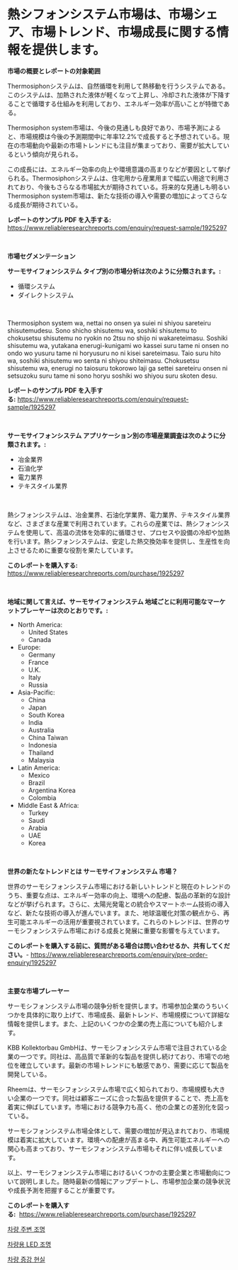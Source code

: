 <p><h1>熱シフォンシステム市場は、市場シェア、市場トレンド、市場成長に関する情報を提供します。</h1></p><p><strong>市場の概要とレポートの対象範囲</strong></p>
<p><p>Thermosiphonシステムは、自然循環を利用して熱移動を行うシステムである。このシステムは、加熱された液体が軽くなって上昇し、冷却された液体が下降することで循環する仕組みを利用しており、エネルギー効率が高いことが特徴である。</p><p>Thermosiphon system市場は、今後の見通しも良好であり、市場予測によると、市場規模は今後の予測期間中に年率12.2%で成長すると予想されている。現在の市場動向や最新の市場トレンドにも注目が集まっており、需要が拡大しているという傾向が見られる。</p><p>この成長には、エネルギー効率の向上や環境意識の高まりなどが要因として挙げられる。Thermosiphonシステムは、住宅用から産業用まで幅広い用途で利用されており、今後もさらなる市場拡大が期待されている。将来的な見通しも明るいThermosiphon system市場は、新たな技術の導入や需要の増加によってさらなる成長が期待されている。</p></p>
<p><strong>レポートのサンプル PDF を入手する:</strong> <a href="https://www.reliableresearchreports.com/enquiry/request-sample/1925297">https://www.reliableresearchreports.com/enquiry/request-sample/1925297</a></p>
<p>&nbsp;</p>
<p><strong>市場セグメンテーション</strong></p>
<p><strong>サーモサイフォンシステム タイプ別の市場分析は次のように分類されます。:</strong></p>
<p><ul><li>循環システム</li><li>ダイレクトシステム</li></ul></p>
<p>&nbsp;</p>
<p><p>Thermosiphon system wa, nettai no onsen ya suiei ni shiyou sareteiru shisutemudesu. Sono shicho shisutemu wa, soshiki shisutemu to chokusetsu shisutemu no ryokin no 2tsu no shijo ni wakareteimasu. Soshiki shisutemu wa, yutakana enerugi-kunigami wo kassei suru tame ni onsen no ondo wo yusuru tame ni horyusuru no ni kisei sareteimasu. Taio suru hito wa, soshiki shisutemu wo senta ni shiyou shiteimasu. Chokusetsu shisutemu wa, enerugi no taiosuru tokorowo laji ga settei sareteiru onsen ni setsuzoku suru tame ni sono horyu soshiki wo shiyou suru skoten desu.</p></p>
<p><strong>レポートのサンプル PDF を入手する:</strong>&nbsp;<a href="https://www.reliableresearchreports.com/enquiry/request-sample/1925297">https://www.reliableresearchreports.com/enquiry/request-sample/1925297</a></p>
<p>&nbsp;</p>
<p><strong> サーモサイフォンシステム アプリケーション別の市場産業調査は次のように分類されます。:</strong></p>
<p><ul><li>冶金業界</li><li>石油化学</li><li>電力業界</li><li>テキスタイル業界</li></ul></p>
<p>&nbsp;</p>
<p><p>熱シフォンシステムは、冶金業界、石油化学業界、電力業界、テキスタイル業界など、さまざまな産業で利用されています。これらの産業では、熱シフォンシステムを使用して、高温の流体を効率的に循環させ、プロセスや設備の冷却や加熱を行います。熱シフォンシステムは、安定した熱交換効率を提供し、生産性を向上させるために重要な役割を果たしています。</p></p>
<p><strong>このレポートを購入する:</strong>&nbsp; <a href="https://www.reliableresearchreports.com/purchase/1925297">https://www.reliableresearchreports.com/purchase/1925297</a></p>
<p>&nbsp;</p>
<p><strong>地域に関して言えば、サーモサイフォンシステム 地域ごとに利用可能なマーケットプレーヤーは次のとおりです。:</strong></p>
<p><ul>
    <li>
        North America:
        <ul>
            <li>United States</li>
            <li>Canada</li>
        </ul>
    </li>
    <li>
        Europe:
        <ul>
            <li>Germany</li>
            <li>France</li>
            <li>U.K.</li>
            <li>Italy</li>
            <li>Russia</li>
        </ul>
    </li>
    <li>
        Asia-Pacific:
        <ul>
            <li>China</li>
            <li>Japan</li>
            <li>South Korea</li>
            <li>India</li>
            <li>Australia</li>
            <li>China Taiwan</li>
            <li>Indonesia</li>
            <li>Thailand</li>
            <li>Malaysia</li>
        </ul>
    </li>
    <li>
        Latin America:
        <ul>
            <li>Mexico</li>
            <li>Brazil</li>
            <li>Argentina Korea</li>
            <li>Colombia</li>
        </ul>
    </li>
    <li>
        Middle East & Africa:
        <ul>
            <li>Turkey</li>
            <li>Saudi</li>
            <li>Arabia</li>
            <li>UAE</li>
            <li>Korea</li>
        </ul>
    </li>
    </ul></p>
<p>&nbsp;</p>
<p><strong>世界の新たなトレンドとは サーモサイフォンシステム 市場？</strong></p>
<p><p>世界のサーモシフォンシステム市場における新しいトレンドと現在のトレンドのうち、重要な点は、エネルギー効率の向上、環境への配慮、製品の革新的な設計などが挙げられます。さらに、太陽光発電との統合やスマートホーム技術の導入など、新たな技術の導入が進んでいます。また、地球温暖化対策の観点から、再生可能エネルギーの活用が重要視されています。これらのトレンドは、世界のサーモシフォンシステム市場における成長と発展に重要な影響を与えています。</p></p>
<p><strong>このレポートを購入する前に、質問がある場合は問い合わせるか、共有してください。</strong>- <a href="https://www.reliableresearchreports.com/enquiry/pre-order-enquiry/1925297">https://www.reliableresearchreports.com/enquiry/pre-order-enquiry/1925297</a></p>
<p>&nbsp;</p>
<p><strong>主要な市場プレーヤー</strong></p>
<p><p>サーモシフォンシステム市場の競争分析を提供します。市場参加企業のうちいくつかを具体的に取り上げて、市場成長、最新トレンド、市場規模について詳細な情報を提供します。また、上記のいくつかの企業の売上高についても紹介します。</p><p>KBB Kollektorbau GmbHは、サーモシフォンシステム市場で注目されている企業の一つです。同社は、高品質で革新的な製品を提供し続けており、市場での地位を確立しています。最新の市場トレンドにも敏感であり、需要に応じて製品を開発している。</p><p>Rheemは、サーモシフォンシステム市場で広く知られており、市場規模も大きい企業の一つです。同社は顧客ニーズに合った製品を提供することで、売上高を着実に伸ばしています。市場における競争力も高く、他の企業との差別化を図っている。</p><p>サーモシフォンシステム市場全体として、需要の増加が見込まれており、市場規模は着実に拡大しています。環境への配慮が高まる中、再生可能エネルギーへの関心も高まっており、サーモシフォンシステム市場もそれに伴い成長しています。</p><p>以上、サーモシフォンシステム市場におけるいくつかの主要企業と市場動向について説明しました。随時最新の情報にアップデートし、市場参加企業の競争状況や成長予測を把握することが重要です。</p></p>
<p><strong>このレポートを購入する:</strong>&nbsp;&nbsp;<a href="https://www.reliableresearchreports.com/purchase/1925297">https://www.reliableresearchreports.com/purchase/1925297</a></p>
<p><p><a href="https://github.com/vsap75a286l/Market-Research-Report-List-1/blob/main/69268116372.md">차량 주변 조명</a></p><p><a href="https://github.com/royErdmtyan906778/Market-Research-Report-List-1/blob/main/69472386374.md">차량용 LED 조명</a></p><p><a href="https://github.com/Maeennan456456/Market-Research-Report-List-1/blob/main/77518286373.md">차량 증강 현실</a></p></p>